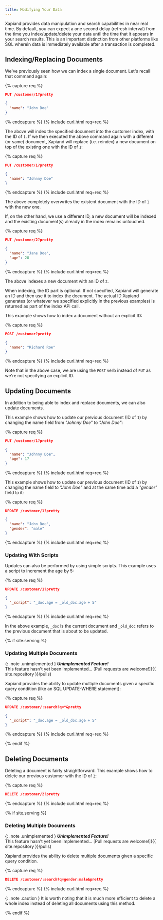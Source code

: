 ```yaml
---
title: Modifying Your Data
---
```


Xapiand provides data manipulation and search capabilities in near real time.
By default, you can expect a one second delay (refresh interval) from the time
you index/update/delete your data until the time that it appears in your search
results. This is an important distinction from other platforms like SQL wherein
data is immediately available after a transaction is completed.

## Indexing/Replacing Documents

We've previously seen how we can index a single document. Let's recall that
command again:

{% capture req %}

```json
PUT /customer/1?pretty

{
  "name": "John Doe"
}
```
{% endcapture %}
{% include curl.html req=req %}

The above will index the specified document into the customer index, with the
ID of `1`. If we then executed the above command again with a different (or same)
document, Xapiand will replace (i.e. reindex) a new document on top of the
existing one with the ID of `1`:

{% capture req %}

```json
PUT /customer/1?pretty

{
  "name": "Johnny Doe"
}
```
{% endcapture %}
{% include curl.html req=req %}

The above completely overwrites the existent document with the ID of `1` with
the new one.

If, on the other hand, we use a different ID, a new document will be indexed
and the existing document(s) already in the index remains untouched.

{% capture req %}

```json
PUT /customer/2?pretty

{
  "name": "Jane Doe",
  "age": 20
}
```
{% endcapture %}
{% include curl.html req=req %}

The above indexes a new document with an ID of `2`.

When indexing, the ID part is optional. If not specified, Xapiand will generate
an ID and then use it to index the document. The actual ID Xapiand generates
(or whatever we specified explicitly in the previous examples) is returned as
part of the index API call.

This example shows how to index a document without an explicit ID:

{% capture req %}

```json
POST /customer?pretty

{
  "name": "Richard Roe"
}
```
{% endcapture %}
{% include curl.html req=req %}

Note that in the above case, we are using the `POST` verb instead of `PUT`
as we're not specifying an explicit ID.


## Updating Documents

In addition to being able to index and replace documents, we can also update
documents.

This example shows how to update our previous document (ID of `1`) by changing
the name field from _"Johnny Doe"_ to _"John Doe"_:

{% capture req %}

```json
PUT /customer/1?pretty

{
  "name": "Johnny Doe",
  "age": 17
}
```
{% endcapture %}
{% include curl.html req=req %}

This example shows how to update our previous document (ID of `1`) by changing
the name field to _"John Doe"_ and at the same time add a _"gender"_ field to it:

{% capture req %}

```json
UPDATE /customer/1?pretty

{
  "name": "John Doe",
  "gender": "male"
}
```
{% endcapture %}
{% include curl.html req=req %}

### Updating With Scripts

Updates can also be performed by using simple scripts. This example uses a
script to increment the age by 5:

{% capture req %}

```json
UPDATE /customer/1?pretty

{
  "_script": "_doc.age = _old_doc.age + 5"
}
```
{% endcapture %}
{% include curl.html req=req %}

In the above example, `_doc` is the current document and `_old_doc` refers to
the previous document that is about to be updated.


{% if site.serving %}


### Updating Multiple Documents

{: .note .unimplemented }
**_Unimplemented Feature!_**<br>
This feature hasn't yet been implemented...
[Pull requests are welcome!]({{ site.repository }}/pulls)

Xapiand provides the ability to update multiple documents given a specific
query condition (like an SQL UPDATE-WHERE statement):

{% capture req %}

```json
UPDATE /customer/:search?q=*&pretty

{
  "_script": "_doc.age = _old_doc.age + 5"
}
```
{% endcapture %}
{% include curl.html req=req %}

{% endif %}


## Deleting Documents

Deleting a document is fairly straightforward. This example shows how to delete
our previous customer with the ID of `2`:

{% capture req %}

```json
DELETE /customer/2?pretty
```
{% endcapture %}
{% include curl.html req=req %}

{% if site.serving %}

### Deleting Multiple Documents

{: .note .unimplemented }
**_Unimplemented Feature!_**<br>
This feature hasn't yet been implemented...
[Pull requests are welcome!]({{ site.repository }}/pulls)

Xapiand provides the ability to delete multiple documents given a specific
query condition.

{% capture req %}

```json
DELETE /customer/:search?q=gender:male&pretty
```
{% endcapture %}
{% include curl.html req=req %}

{: .note .caution }
It is worth noting that it is much more efficient to delete a
whole index instead of deleting all documents using this method.

{% endif %}
